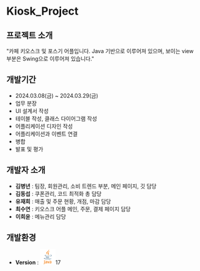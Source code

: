 # Kiosk_Project

## 프로젝트 소개
"카페 키오스크 및 포스기 어플입니다. Java 기반으로 이루어져 있으며, 보이는 view 부분은 Swing으로 이루어져 있습니다."

## 개발기간
- 2024.03.08(금) ~ 2024.03.29(금)
- 업무 분장
- UI 설계서 작성
- 테이블 작성, 클래스 다이어그램 작성
- 어플리케이션 디자인 작성
- 어플리케이션과 이벤트 연결
- 병합
- 발표 및 평가

## 개발자 소개
- **김병년** : 팀장, 회원관리, 소비 트렌드 부분, 메인 페이지, 깃 담당
- **김동섭** : 쿠폰관리, 코드 최적화 총 담당
- **유재희** : 매출 및 주문 현황, 개점, 마감 담당
- **최수연** : 키오스크 어플 메인, 주문, 결제 페이지 담당
- **이희윤** : 메뉴관리 담당

## 개발환경
- **Version** : <code><img height="40" src =https://github.com/github/explore/blob/main/topics/java/java.png></code>17

